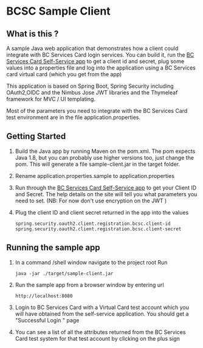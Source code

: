 # BCSC Sample Client
## What is this ?
A sample Java web application that demonstrates how a client could integrate with BC Services Card login services. You can build it, run the [BC Services Card Self-Service app](https://selfservice-prod.pathfinder.gov.bc.ca) to get a client id and secret, plug some values into a properties file and log into the application using a BC Services card virtual card (which you get from the app) 

This application is based on Spring Boot, Spring Security including OAuth2,OIDC and the Nimbus Jose JWT libraries and the Thymeleaf framework for MVC / UI templating.  

 Most of the parameters you need to integrate with the BC Services Card test environment are in the file application.properties.  
 
 ## Getting Started
 
 1. Build the Java app by running Maven on the pom.xml. The pom expects Java 1.8, but you can probably use higher versions too, just change the pom. 
 This will generate a file sample-client.jar in the target folder.
1.  Rename application.properties.sample to application.properties
 1. Run through the [BC Services Card Self-Service app](https://selfservice-prod.pathfinder.gov.bc.ca) to get your Client ID and Secret. The help details on the site will tell you what parameters you need to set. (NB: For now don't use encryption on the JWT ) 
 1. Plug the client ID and client secret returned in the app into the values

     ```spring.security.oauth2.client.registration.bcsc.client-id```
 ```spring.security.oauth2.client.registration.bcsc.client-secret```

 ## Running the sample app

 1. In a command /shell window navigate to the project root
 Run 

      ```java -jar ./target/sample-client.jar```

1. Run the sample app from a browser window by entering url 

   ```http://localhost:8080```

1. Login to BC Services Card with a Virtual Card test account which you will have obtained from the self-service application. You should get a "Successful Login " page 

1. You can see a list of all the attributes  returned from the BC Services Card test system for that test account by clicking on the plus sign 